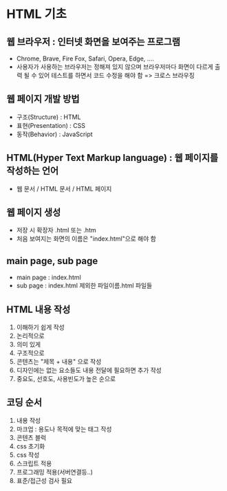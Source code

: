 # HTML 기초

## 웹 브라우저 : 인터넷 화면을 보여주는 프로그램

- Chrome, Brave, Fire Fox, Safari, Opera, Edge, ....
- 사용자가 사용하는 브라우저는 정해져 있지 않으며 브라우저마다 화면이 다르게 출력 될 수 있어
  테스트를 하면서 코드 수정을 해야 함
    => 크로스 브라우징

## 웹 페이지 개발 방법
- 구조(Structure) : HTML
- 표현(Presentation) : CSS
- 동작(Behavior) : JavaScript


## HTML(Hyper Text Markup language) : 웹 페이지를 작성하는 언어
- 웹 문서 / HTML 문서 / HTML 페이지

## 웹 페이지 생성
- 저장 시 확장자 .html 또는 .htm
- 처음 보여지는 화면의 이름은 "index.html"으로 해야 함


## main page, sub page 
- main page : index.html
- sub page : index.html 제외한 파일이름.html 파일들

## HTML 내용 작성
1. 이해하기 쉽게 작성
2. 논리적으로
3. 의미 있게
4. 구조적으로
5. 콘텐츠는 "제목 + 내용" 으로 작성
6. 디자인에는 없는 요소들도 내용 전달에 필요하면 추가 작성
7. 중요도, 선호도, 사용빈도가 높은 순으로

## 코딩 순서
1. 내용 작성
2. 마크업 : 용도나 목적에 맞는 태그 작성
3. 콘텐츠 블럭
4. css 초기화
5. css 작성
6. 스크립트 적용
7. 프로그래밍 적용(서버연결등..)
8. 표준/접근성 검사 필요
